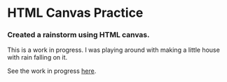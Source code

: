# HTML Canvas Practice

### Created a rainstorm using HTML canvas.

This is a work in progress. I was playing around with making a little house with rain falling on it.

See the work in progress [here](https://html-canvas-storm.netlify.com/).
